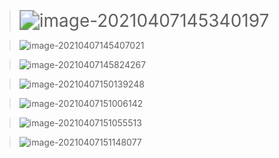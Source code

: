 > <img src="C:%5CDocuments(%E8%B5%84%E6%96%99)%5CLearning%5C%E8%AE%A1%E7%AE%97%E6%9C%BA%E7%BD%91%E7%BB%9C-%E5%B0%8F%E6%B2%88%5Cimg%5Cimage-20210407145340197.png" alt="image-20210407145340197" style="zoom: 200%;" />

> ![image-20210407145407021](C:%5CDocuments(%E8%B5%84%E6%96%99)%5CLearning%5C%E8%AE%A1%E7%AE%97%E6%9C%BA%E7%BD%91%E7%BB%9C-%E5%B0%8F%E6%B2%88%5Cimg%5Cimage-20210407145407021.png)

> ![image-20210407145824267](C:%5CDocuments(%E8%B5%84%E6%96%99)%5CLearning%5C%E8%AE%A1%E7%AE%97%E6%9C%BA%E7%BD%91%E7%BB%9C-%E5%B0%8F%E6%B2%88%5Cimg%5Cimage-20210407145824267.png)

> ![image-20210407150139248](C:%5CDocuments(%E8%B5%84%E6%96%99)%5CLearning%5C%E8%AE%A1%E7%AE%97%E6%9C%BA%E7%BD%91%E7%BB%9C-%E5%B0%8F%E6%B2%88%5Cimg%5Cimage-20210407150139248.png)

> ![image-20210407151006142](C:%5CDocuments(%E8%B5%84%E6%96%99)%5CLearning%5C%E8%AE%A1%E7%AE%97%E6%9C%BA%E7%BD%91%E7%BB%9C-%E5%B0%8F%E6%B2%88%5Cimg%5Cimage-20210407151006142.png)

> ![image-20210407151055513](C:%5CDocuments(%E8%B5%84%E6%96%99)%5CLearning%5C%E8%AE%A1%E7%AE%97%E6%9C%BA%E7%BD%91%E7%BB%9C-%E5%B0%8F%E6%B2%88%5Cimg%5Cimage-20210407151055513.png)

>  ![image-20210407151148077](C:%5CDocuments(%E8%B5%84%E6%96%99)%5CLearning%5C%E8%AE%A1%E7%AE%97%E6%9C%BA%E7%BD%91%E7%BB%9C-%E5%B0%8F%E6%B2%88%5Cimg%5Cimage-20210407151148077.png)

>  